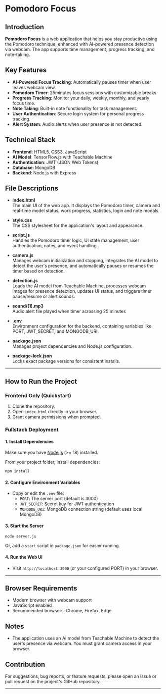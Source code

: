 # Pomodoro Focus

## Introduction

**Pomodoro Focus** is a web application that helps you stay productive using the Pomodoro technique, enhanced with AI-powered presence detection via webcam. The app supports time management, progress tracking, and note-taking.

## Key Features

- **AI-Powered Focus Tracking**: Automatically pauses timer when user leaves webcam view.
- **Pomodoro Timer**: 25minutes focus sessions with customizable breaks.
- **Progress Tracking**: Monitor your daily, weekly, monthly, and yearly focus time.
- **Note Taking**: Built-in note functionality for task management.
- **User Authentication**: Secure login system for personal progress tracking.
- **Alert System**: Audio alerts when user presence is not detected.

## Technical Stack

- **Frontend**: HTML5, CSS3, JavaScript
- **AI Model**: TensorFlow.js with Teachable Machine
- **Authentication**: JWT (JSON Web Tokens)
- **Database**: MongoDB
- **Backend**: Node.js with Express

## File Descriptions

- **index.html**  
  The main UI of the web app. It displays the Pomodoro timer, camera and real-time model status, work progress, statistics, login and note modals.

- **style.css**  
  The CSS stylesheet for the application's layout and appearance.

- **script.js**  
  Handles the Pomodoro timer logic, UI state management, user authentication, notes, and event handling.

- **camera.js**  
  Manages webcam initialization and stopping, integrates the AI model to detect the user's presence, and automatically pauses or resumes the timer based on detection.

- **detection.js**  
  Loads the AI model from Teachable Machine, processes webcam images for presence detection, updates UI status, and triggers timer pause/resume or alert sounds.

- **sound/(1).mp3**  
  Audio alert file played when timer acrossing 25 minutes

- **.env**  
  Environment configuration for the backend, containing variables like PORT, JWT_SECRET, and MONGODB_URI.

- **package.json**  
  Manages project dependencies and Node.js configuration.

- **package-lock.json**  
  Locks exact package versions for consistent installs.

---

## How to Run the Project

### Frontend Only (Quickstart)

1. Clone the repository.
2. Open `index.html` directly in your browser.
3. Grant camera permissions when prompted.

### Fullstack Deployment

#### 1. Install Dependencies

Make sure you have [Node.js](https://nodejs.org/) (>= 18) installed.

From your project folder, install dependencies:

```bash
npm install
```

#### 2. Configure Environment Variables

- Copy or edit the `.env` file:
  - `PORT`: The server port (default is 3000)
  - `JWT_SECRET`: Secret key for JWT authentication
  - `MONGODB_URI`: MongoDB connection string (default uses local MongoDB)

#### 3. Start the Server

```bash
node server.js
```

Or, add a `start` script in `package.json` for easier running.

#### 4. Run the Web UI

- Visit `http://localhost:3000` (or your configured PORT) in your browser.

---

## Browser Requirements

- Modern browser with webcam support
- JavaScript enabled
- Recommended browsers: Chrome, Firefox, Edge

## Notes

- The application uses an AI model from Teachable Machine to detect the user's presence via webcam. You must grant camera access in your browser.

## Contribution

For suggestions, bug reports, or feature requests, please open an issue or pull request on the project's GitHub repository.

---
